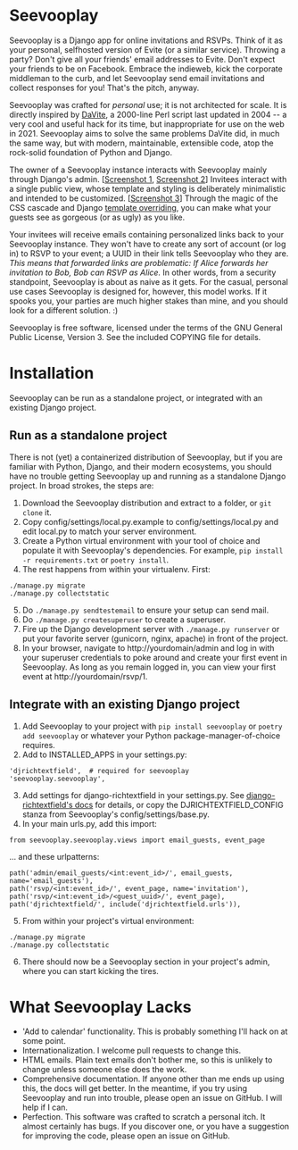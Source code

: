 # Seevooplay

Seevooplay is a Django app for online invitations and RSVPs. Think of it as your personal, selfhosted version of Evite (or a similar service). Throwing a party? Don't give all your friends' email addresses to Evite. Don't expect your friends to be on Facebook. Embrace the indieweb, kick the corporate middleman to the curb, and let Seevooplay send email invitations and collect responses for you! That's the pitch, anyway.

Seevooplay was crafted for *personal* use; it is not architected for scale. It is directly inspired by [DaVite](http://marginalhacks.com/Hacks/DaVite/), a 2000-line Perl script last updated in 2004 -- a very cool and useful hack for its time, but inappropriate for use on the web in 2021. Seevooplay aims to solve the same problems DaVite did, in much the same way, but with modern, maintainable, extensible code, atop the rock-solid foundation of Python and Django.

The owner of a Seevooplay instance interacts with Seevooplay mainly through Django's admin. [[Screenshot 1](https://user-images.githubusercontent.com/782716/129496242-c791d261-0d5f-43a7-b65d-b8759685b9af.png), [Screenshot 2](https://user-images.githubusercontent.com/782716/129496271-2591b149-db9f-41bd-96ab-9cad18e91c08.png)] Invitees interact with a single public view, whose template and styling is deliberately minimalistic and intended to be customized. [[Screenshot 3](https://user-images.githubusercontent.com/782716/129496302-b2ebeff9-c73b-49cc-b971-706db8589f05.png)] Through the magic of the CSS cascade and Django [template overriding](https://docs.djangoproject.com/en/3.2/howto/overriding-templates/), you can make what your guests see as gorgeous (or as ugly) as you like.

Your invitees will receive emails containing personalized links back to your Seevooplay instance. They won't have to create any sort of account (or log in) to RSVP to your event; a UUID in their link tells Seevooplay who they are.  *This means that forwarded links are problematic: If Alice forwards her invitation to Bob, Bob can RSVP as Alice.* In other words, from a security standpoint, Seevooplay is about as naive as it gets. For the casual, personal use cases Seevooplay is designed for, however, this model works. If it spooks you, your parties are much higher stakes than mine, and you should look for a different solution. :)

Seevooplay is free software, licensed under the terms of the GNU General Public License, Version 3. See the included COPYING file for details.

# Installation

Seevooplay can be run as a standalone project, or integrated with an existing Django project.

## Run as a standalone project

There is not (yet) a containerized distribution of Seevooplay, but if you are familiar with Python, Django, and their modern ecosystems, you should have no trouble getting Seevooplay up and running as a standalone Django project. In broad strokes, the steps are:

1. Download the Seevooplay distribution and extract to a folder, or `git clone` it.
2. Copy config/settings/local.py.example to config/settings/local.py and edit local.py to match your server environment.
3. Create a Python virtual environment with your tool of choice and populate it with Seevooplay's dependencies. For example, `pip install -r requirements.txt` or `poetry install`.
4. The rest happens from within your virtualenv. First:
```
./manage.py migrate
./manage.py collectstatic
```
5. Do `./manage.py sendtestemail` to ensure your setup can send mail.
6. Do `./manage.py createsuperuser` to create a superuser.
7. Fire up the Django development server with `./manage.py runserver` or put your favorite server (gunicorn, nginx, apache) in front of the project.
8. In your browser, navigate to http://yourdomain/admin and log in with your superuser credentials to poke around and create your first event in Seevooplay. As long as you remain logged in, you can view your first event at http://yourdomain/rsvp/1.

## Integrate with an existing Django project

1. Add Seevooplay to your project with `pip install seevooplay` or `poetry add seevooplay` or whatever your Python package-manager-of-choice requires.
2. Add to INSTALLED_APPS in your settings.py:
```
'djrichtextfield',  # required for seevooplay
'seevooplay.seevooplay',
```
3. Add settings for django-richtextfield in your settings.py. See [django-richtextfield's docs](https://github.com/jaap3/django-richtextfield#django-rich-text-field) for details, or copy the DJRICHTEXTFIELD_CONFIG stanza from Seevooplay's config/settings/base.py.
4. In your main urls.py, add this import:
```
from seevooplay.seevooplay.views import email_guests, event_page
```
... and these urlpatterns:
```
path('admin/email_guests/<int:event_id>/', email_guests, name='email_guests'),
path('rsvp/<int:event_id>/', event_page, name='invitation'),
path('rsvp/<int:event_id>/<guest_uuid>/', event_page),
path('djrichtextfield/', include('djrichtextfield.urls')),
```
5. From within your project's virtual environment:
```
./manage.py migrate
./manage.py collectstatic
```
6. There should now be a Seevooplay section in your project's admin, where you can start kicking the tires.

# What Seevooplay Lacks

- 'Add to calendar' functionality. This is probably something I'll hack on at some point.
- Internationalization. I welcome pull requests to change this.
- HTML emails. Plain text emails don't bother me, so this is unlikely to change unless someone else does the work.
- Comprehensive documentation. If anyone other than me ends up using this, the docs will get better. In the meantime, if you try using Seevooplay and run into trouble, please open an issue on GitHub. I will help if I can.
- Perfection. This software was crafted to scratch a personal itch. It almost certainly has bugs. If you discover one, or you have a suggestion for improving the code, please open an issue on GitHub.
